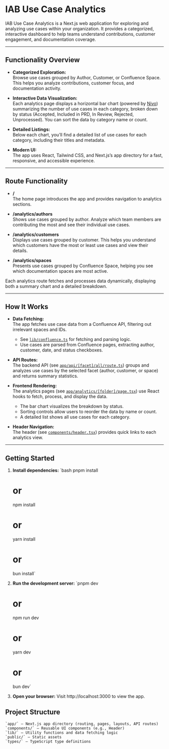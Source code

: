 # IAB Use Case Analytics

IAB Use Case Analytics is a Next.js web application for exploring and analyzing use cases within your organization. It provides a categorized, interactive dashboard to help teams understand contributions, customer engagement, and documentation coverage.

---

## Functionality Overview

- **Categorized Exploration:**  
  Browse use cases grouped by Author, Customer, or Confluence Space. This helps you analyze contributions, customer focus, and documentation activity.

- **Interactive Data Visualization:**  
  Each analytics page displays a horizontal bar chart (powered by [Nivo](https://nivo.rocks/)) summarizing the number of use cases in each category, broken down by status (Accepted, Included in PRD, In Review, Rejected, Unprocessed). You can sort the data by category name or count.

- **Detailed Listings:**  
  Below each chart, you’ll find a detailed list of use cases for each category, including their titles and metadata.

- **Modern UI:**  
  The app uses React, Tailwind CSS, and Next.js’s app directory for a fast, responsive, and accessible experience.

---

## Route Functionality

- **/**  
  The home page introduces the app and provides navigation to analytics sections.

- **/analytics/authors**  
  Shows use cases grouped by author. Analyze which team members are contributing the most and see their individual use cases.

- **/analytics/customers**  
  Displays use cases grouped by customer. This helps you understand which customers have the most or least use cases and view their details.

- **/analytics/spaces**  
  Presents use cases grouped by Confluence Space, helping you see which documentation spaces are most active.

Each analytics route fetches and processes data dynamically, displaying both a summary chart and a detailed breakdown.

---

## How It Works

- **Data Fetching:**  
  The app fetches use case data from a Confluence API, filtering out irrelevant spaces and IDs.  
  - See [`lib/confluence.ts`](lib/confluence.ts) for fetching and parsing logic.
  - Use cases are parsed from Confluence pages, extracting author, customer, date, and status checkboxes.

- **API Routes:**  
  The backend API (see [`app/api/[facet]/all/route.ts`](app/api/[facet]/all/route.ts)) groups and analyzes use cases by the selected facet (author, customer, or space) and returns summary statistics.

- **Frontend Rendering:**  
  The analytics pages (see [`app/analytics/[folder]/page.tsx`](app/analytics/[folder]/page.tsx)) use React hooks to fetch, process, and display the data.  
  - The bar chart visualizes the breakdown by status.
  - Sorting controls allow users to reorder the data by name or count.
  - A detailed list shows all use cases for each category.

- **Header Navigation:**  
  The header (see [`components/header.tsx`](components/header.tsx)) provides quick links to each analytics view.

---

## Getting Started

1. **Install dependencies:**
   `bash
   pnpm install
   # or
   npm install
   # or
   yarn install
   # or
   bun install`

2. **Run the development server:**
    `pnpm dev
    # or
    npm run dev
    # or
    yarn dev
    # or
    bun dev`

3. **Open your browser:**
Visit http://localhost:3000 to view the app.

## Project Structure
    `app/` — Next.js app directory (routing, pages, layouts, API routes)
    `components/` — Reusable UI components (e.g., Header)
    `lib/` — Utility functions and data fetching logic
    `public/` — Static assets
    `types/` — TypeScript type definitions